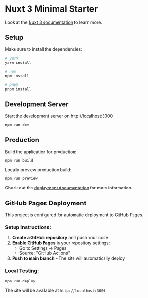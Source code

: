 # Nuxt 3 Minimal Starter

Look at the [Nuxt 3 documentation](https://nuxt.com/docs/getting-started/introduction) to learn more.

## Setup

Make sure to install the dependencies:

```bash
# yarn
yarn install

# npm
npm install

# pnpm
pnpm install
```

## Development Server

Start the development server on http://localhost:3000

```bash
npm run dev
```

## Production

Build the application for production:

```bash
npm run build
```

Locally preview production build:

```bash
npm run preview
```

Check out the [deployment documentation](https://nuxt.com/docs/getting-started/deployment) for more information.

## GitHub Pages Deployment

This project is configured for automatic deployment to GitHub Pages.

### Setup Instructions:

1. **Create a GitHub repository** and push your code
2. **Enable GitHub Pages** in your repository settings:
   - Go to Settings → Pages
   - Source: "GitHub Actions"
3. **Push to main branch** - The site will automatically deploy

### Local Testing:
```bash
npm run deploy
```

The site will be available at `http://localhost:3000`
